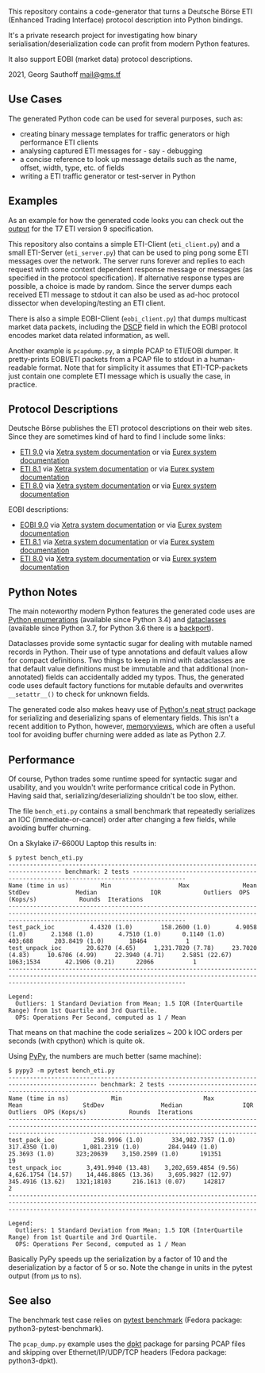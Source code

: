 This repository contains a code-generator that turns a Deutsche
Börse ETI (Enhanced Trading Interface) protocol description into
Python bindings.

It's a private research project for investigating how binary
serialisation/deserialization code can profit from modern Python
features.

It also support EOBI (market data) protocol descriptions.

2021, Georg Sauthoff <mail@gms.tf>


## Use Cases

The generated Python code can be used for several
purposes, such as:

- creating binary message templates for traffic generators or
  high performance ETI clients
- analysing captured ETI messages for - say - debugging
- a concise reference to look up message details such as the
  name, offset, width, type, etc. of fields
- writing a ETI traffic generator or test-server in Python


## Examples

As an example for how the generated code looks you can check out
the [output][ex] for the T7 ETI version 9 specification.

This repository also contains a simple ETI-Client
(`eti_client.py`) and a small ETI-Server (`eti_server.py`) that
can be used to ping pong some ETI messages over the network. The
server runs forever and replies to each request with some context
dependent response message or messages (as specified in the
protocol specification). If alternative response types are
possible, a choice is made by random. Since the server dumps each
received ETI message to stdout it can also be used as ad-hoc
protocol dissector when developing/testing an ETI client.

There is also a simple EOBI-Client (`eobi_client.py`) that dumps
multicast market data packets, including the [DSCP][dscp] field in
which the EOBI protocol encodes market data related information, as well.

Another example is `pcapdump.py`, a simple PCAP to ETI/EOBI dumper. It
pretty-prints EOBI/ETI packets from a PCAP file to stdout in a human-readable
format. Note that for simplicity it assumes that ETI-TCP-packets just contain
one complete ETI message which is usually the case, in practice.


## Protocol Descriptions

Deutsche Börse publishes the ETI protocol descriptions on their
web sites. Since they are sometimes kind of hard to find I include
some links:

- [ETI
  9.0](https://www.xetra.com/resource/blob/2339516/fb5884fb098c442a4bf7cc8c57912ca7/data/T7_R.9.0_Enhanced_Trading_Interface_-_XSD_XML_representation_and_layouts_v.1.2.zip)
  via [Xetra system
  documentation](https://www.xetra.com/xetra-en/technology/t7/system-documentation/release9/Release-9.0-1698786?frag=1698808) or via [Eurex system documentation](https://www.eurex.com/ex-en/support/initiatives/t7-release-9-0)
- [ETI
  8.1](https://www.eurex.com/resource/blob/1896940/e00bfe40dc3ceed5e99e3bfd9a47af54/data/T7_R.8.1_Enhanced_Trading_Interface_-_XSD_XML_representation_and_layouts_v.1.2.zip)
  via [Xetra system
  documentation](https://www.xetra.com/xetra-en/technology/t7/system-documentation/release81/Release-8.1-1698746?frag=1698768)
  or via [Eurex system
  documentation](https://www.eurex.com/ex-en/support/initiatives/t7-release-8-1)
- [ETI
  8.0](https://www.eurex.com/resource/blob/1614576/6734877da8532f0e3859c8681c42f5e9/data/T7_Enhanced_Trading_Interface_-_XSD_XML_representation_and_layouts.zip)
  via [Xetra system
  documentation](https://www.xetra.com/xetra-en/technology/t7/system-documentation/release8/Release-8.0-1449522?frag=1601504)
  or via [Eurex system
  documentation](https://www.eurex.com/ex-en/support/initiatives/archive/release8)

EOBI descriptions:

- [EOBI
  9.0](https://www.xetra.com/resource/blob/2221290/00792edace1aaa799a42c67a7638efbf/data/T7_EOBI_XML_Representation_v.9.0.1.zip)
  via [Xetra system
  documentation](https://www.xetra.com/xetra-en/technology/t7/system-documentation/release9/Release-9.0-1698786?frag=1698808) or via [Eurex system documentation](https://www.eurex.com/ex-en/support/initiatives/t7-release-9-0)
- [ETI
  8.1](https://www.eurex.com/resource/blob/2128192/2209fe1a6f0a78a27baf6411698690b0/data/T7_EOBI_XML_Representation_v.8.1.1.zip)
  via [Xetra system
  documentation](https://www.xetra.com/xetra-en/technology/t7/system-documentation/release81/Release-8.1-1698746?frag=1698768)
  or via [Eurex system
  documentation](https://www.eurex.com/ex-en/support/initiatives/t7-release-8-1)
- [ETI
  8.0](https://www.eurex.com/resource/blob/1741872/baeb2d87c8cc518f2ff2738a74356548/data/T7_EOBI_XML_Representation_v.8.0.3.zip)
  via [Xetra system
  documentation](https://www.xetra.com/xetra-en/technology/t7/system-documentation/release8/Release-8.0-1449522?frag=1601504)
  or via [Eurex system
  documentation](https://www.eurex.com/ex-en/support/initiatives/archive/release8)

## Python Notes

The main noteworthy modern Python features the generated code uses are [Python
enumerations][enum] (available since Python 3.4) and [dataclasses][dc]
(available since Python 3.7, for Python 3.6 there is a [backport][dcold]).

Dataclasses provide some syntactic sugar for dealing with mutable
named records in Python. Their use of type annotations and
default values allow for compact definitions. Two things to keep
in mind with dataclasses are that default value definitions must
be immutable and that additional (non-annotated) fields can
accidentally added my typos. Thus, the generated code uses
default factory functions for mutable defaults and overwrites
`__setattr__()` to check for unknown fields.

The generated code also makes heavy use of [Python's neat
struct][struct] package for serializing and deserializing spans
of elementary fields. This isn't a recent addition to Python,
however, [memoryviews][mv], which are often a useful tool for
avoiding buffer churning were added as late as Python 2.7.


## Performance

Of course, Python trades some runtime speed for syntactic sugar
and usability, and you wouldn't write performance critical code
in Python. Having said that, serializing/deserializing shouldn't
be too slow, either.

The file `bench_eti.py` contains a small benchmark that
repeatedly serializes an IOC (immediate-or-cancel) order after
changing a few fields, while avoiding buffer churning.

On a Skylake i7-6600U Laptop this results in:

```
$ pytest bench_eti.py 
------------------------------------------------------------------------------------- benchmark: 2 tests -------------------------------------------------------------------------------------
Name (time in us)         Min                   Max               Mean             StdDev             Median               IQR            Outliers  OPS (Kops/s)            Rounds  Iterations
----------------------------------------------------------------------------------------------------------------------------------------------------------------------------------------------
test_pack_ioc          4.4320 (1.0)        158.2600 (1.0)       4.9058 (1.0)       2.1368 (1.0)       4.7510 (1.0)      0.1140 (1.0)       403;688      203.8419 (1.0)       18464           1
test_unpack_ioc       20.6270 (4.65)     1,231.7820 (7.78)     23.7020 (4.83)     10.6706 (4.99)     22.3940 (4.71)     2.5851 (22.67)   1063;1534       42.1906 (0.21)      22066           1
----------------------------------------------------------------------------------------------------------------------------------------------------------------------------------------------

Legend:
  Outliers: 1 Standard Deviation from Mean; 1.5 IQR (InterQuartile Range) from 1st Quartile and 3rd Quartile.
  OPS: Operations Per Second, computed as 1 / Mean
```

That means on that machine the code serializes ~ 200 k IOC orders
per seconds (with cpython) which is quite ok.

Using [PyPy][pypy], the numbers are much better (same machine):

```
$ pypy3 -m pytest bench_eti.py
----------------------------------------------------------------------------------------------- benchmark: 2 tests -----------------------------------------------------------------------------------------------
Name (time in ns)            Min                       Max                  Mean                 StdDev                Median                 IQR             Outliers  OPS (Kops/s)            Rounds  Iterations
------------------------------------------------------------------------------------------------------------------------------------------------------------------------------------------------------------------
test_pack_ioc           258.9996 (1.0)        334,982.7357 (1.0)        317.4350 (1.0)       1,081.2319 (1.0)        284.9449 (1.0)       25.3693 (1.0)      323;20639    3,150.2509 (1.0)      191351          19
test_unpack_ioc       3,491.9940 (13.48)    3,202,659.4854 (9.56)     4,626.1754 (14.57)    14,446.8865 (13.36)    3,695.9827 (12.97)    345.4916 (13.62)   1321;18103      216.1613 (0.07)     142817           2
------------------------------------------------------------------------------------------------------------------------------------------------------------------------------------------------------------------

Legend:
  Outliers: 1 Standard Deviation from Mean; 1.5 IQR (InterQuartile Range) from 1st Quartile and 3rd Quartile.
  OPS: Operations Per Second, computed as 1 / Mean
```

Basically PyPy speeds up the serialization by a factor of 10 and the deserialization by a factor of 5 or so. Note the change in units in the pytest output (from µs to ns).

## See also

The benchmark test case relies on [pytest benchmark][pybench]
(Fedora package: python3-pytest-benchmark).

The `pcap_dump.py` example uses the [dpkt][dpkt] package for
parsing PCAP files and skipping over Ethernet/IP/UDP/TCP headers
(Fedora package: python3-dpkt).

[enum]: https://docs.python.org/3/library/enum.html
[dc]: https://docs.python.org/3/library/dataclasses.html
[dcold]: https://pypi.org/project/dataclasses/
[struct]: https://docs.python.org/3/library/struct.html
[mv]: https://docs.python.org/3/library/stdtypes.html#memoryview
[pybench]: https://pytest-benchmark.readthedocs.io
[ex]: https://georg.so/pub/v9_0.py
[dscp]: https://en.wikipedia.org/wiki/Differentiated_services
[pypy]: http://pypy.org/
[dpkt]: https://github.com/kbandla/dpkt

